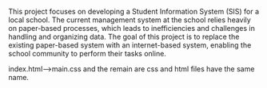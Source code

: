 This project focuses on developing a Student Information System (SIS) for a local school. The current management system at the school relies heavily on paper-based processes, which leads to inefficiencies and challenges in handling and organizing data. The goal of this project is to replace the existing paper-based system with an internet-based system, enabling the school community to perform their tasks online.

index.html-->main.css and the remain are css and html files have the same name.
